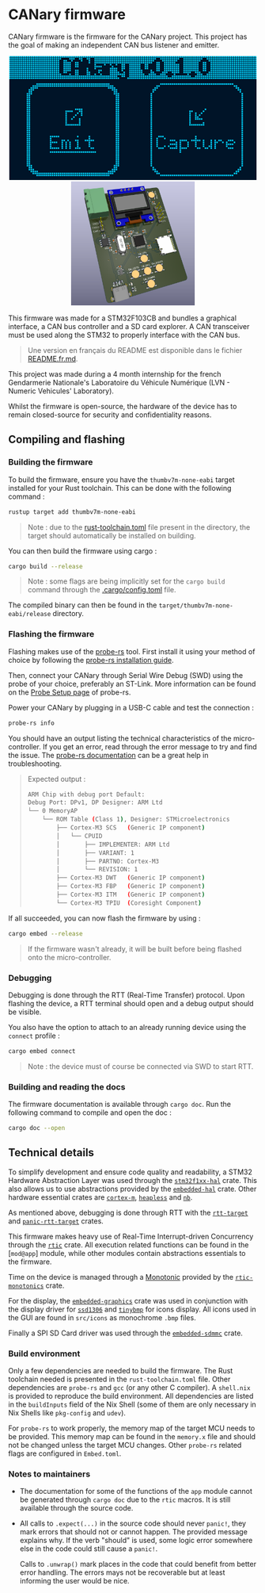 # CANary firmware

CANary firmware is the firmware for the CANary project. This project has the goal of making an independent CAN bus listener and emitter.

<p align="center">
<img src="assets/home_screen_emit.png" alt="🖼️ CANary Home Screen" height="250"/>
<img src="assets/hardware_3D.png" alt="🖼️ CANary Hardware - 3D render" height="250"/>
</p>

This firmware was made for a STM32F103CB and bundles a graphical interface, a CAN bus controller and a SD card explorer. A CAN transceiver must be used along the STM32 to properly interface with the CAN bus.

> Une version en français du README est disponible dans le fichier [README.fr.md](README.fr.md).

This project was made during a 4 month internship for the french Gendarmerie Nationale's Laboratoire du Véhicule Numérique (LVN - Numeric Vehicules' Laboratory).

Whilst the firmware is open-source, the hardware of the device has to remain closed-source for security and confidentiality reasons.

## Compiling and flashing

### Building the firmware

To build the firmware, ensure you have the `thumbv7m-none-eabi` target installed for your Rust toolchain. This can be done with the following command :

```bash
rustup target add thumbv7m-none-eabi
```

> Note : due to the [rust-toolchain.toml](rust-toolchain.toml) file present in the directory, the target should automatically be installed on building.

You can then build the firmware using cargo :

```bash
cargo build --release
```

> Note : some flags are being implicitly set for the `cargo build` command through the [.cargo/config.toml](.cargo/config.toml) file.

The compiled binary can then be found in the `target/thumbv7m-none-eabi/release` directory.

### Flashing the firmware

Flashing makes use of the [probe-rs](https://github.com/probe-rs/probe-rs) tool. First install it using your method of choice by following the [probe-rs installation guide](https://probe.rs/docs/getting-started/installation/).

Then, connect your CANary through Serial Wire Debug (SWD) using the probe of your choice, preferably an ST-Link. More information can be found on the [Probe Setup page](https://probe.rs/docs/getting-started/probe-setup/#st-link) of probe-rs.

Power your CANary by plugging in a USB-C cable and test the connection :

```bash
probe-rs info
```

You should have an output listing the technical characteristics of the micro-controller. If you get an error, read through the error message to try and find the issue. The [probe-rs documentation](https://probe.rs/docs/) can be a great help in troubleshooting.

> Expected output :
>
> ```bash
> ARM Chip with debug port Default:
> Debug Port: DPv1, DP Designer: ARM Ltd
> └── 0 MemoryAP
>     └── ROM Table (Class 1), Designer: STMicroelectronics
>         ├── Cortex-M3 SCS   (Generic IP component)
>         │   └── CPUID
>         │       ├── IMPLEMENTER: ARM Ltd
>         │       ├── VARIANT: 1
>         │       ├── PARTNO: Cortex-M3
>         │       └── REVISION: 1
>         ├── Cortex-M3 DWT   (Generic IP component)
>         ├── Cortex-M3 FBP   (Generic IP component)
>         ├── Cortex-M3 ITM   (Generic IP component)
>         └── Cortex-M3 TPIU  (Coresight Component)
> ```

If all succeeded, you can now flash the firmware by using :

```bash
cargo embed --release
```

> If the firmware wasn't already, it will be built before being flashed onto the micro-controller.

### Debugging

Debugging is done through the RTT (Real-Time Transfer) protocol. Upon flashing the device, a RTT terminal should open and a debug output should be visible.

You also have the option to attach to an already running device using the `connect` profile :

```bash
cargo embed connect
```

> Note : the device must of course be connected via SWD to start RTT.

### Building and reading the docs

The firmware documentation is available through `cargo doc`. Run the following command to compile and open the doc :

```bash
cargo doc --open
```

## Technical details

To simplify development and ensure code quality and readability, a STM32 Hardware Abstraction Layer was used through the [`stm32f1xx-hal`](https://crates.io/crates/stm32f1xx-hal/) crate. This also allows us to use abstractions provided by the [`embedded-hal`](https://crates.io/crates/embedded-hal/) crate. Other hardware essential crates are [`cortex-m`](https://crates.io/crates/cortex-m/), [`heapless`](https://crates.io/crates/heapless/) and [`nb`](https://crates.io/crates/nb/).

As mentioned above, debugging is done through RTT with the [`rtt-target`](https://crates.io/crates/rtt-target/) and [`panic-rtt-target`](https://crates.io/crates/panic-rtt-target/) crates.

This firmware makes heavy use of Real-Time Interrupt-driven Concurrency through the [`rtic`](https://crates.io/crates/rtic/) crate. All execution related functions can be found in the [`mod@app`] module, while other modules contain abstractions essentials to the firmware.

Time on the device is managed through a [Monotonic](app::Mono) provided by the [`rtic-monotonics`](https://crates.io/crates/rtic-monotonics/) crate.

For the display, the [`embedded-graphics`](https://crates.io/crates/embedded-graphics/) crate was used in conjunction with the display driver for [`ssd1306`](https://crates.io/crates/ssd1306/) and [`tinybmp`](https://crates.io/crates/tinybmp/) for icons display. All icons used in the GUI are found in `src/icons` as monochrome `.bmp` files.

Finally a SPI SD Card driver was used through the [`embedded-sdmmc`](https://crates.io/crates/embedded-sdmmc/) crate.

### Build environment

Only a few dependencies are needed to build the firmware. The Rust toolchain needed is presented in the `rust-toolchain.toml` file. Other dependencies are `probe-rs` and `gcc` (or any other C compiler).
A `shell.nix` is provided to reproduce the build environment. All dependencies are listed in the `buildInputs` field of the Nix Shell (some of them are only necessary in Nix Shells like `pkg-config` and `udev`).

For `probe-rs` to work properly, the memory map of the target MCU needs to be provided. This memory map can be found in the `memory.x` file and should not be changed unless the target MCU changes. Other `probe-rs` related flags are configured in `Embed.toml`.

### Notes to maintainers

- The documentation for some of the functions of the `app` module cannot be generated through `cargo doc` due to the `rtic` macros. It is still available through the source code.
- All calls to `.expect(...)` in the source code should never `panic!`, they mark errors that should not or cannot happen. The provided message explains why. If the verb "should" is used, some logic error somewhere else in the code could still cause a `panic!`.

  Calls to `.unwrap()` mark places in the code that could benefit from better error handling. The errors mays not be recoverable but at least informing the user would be nice.
